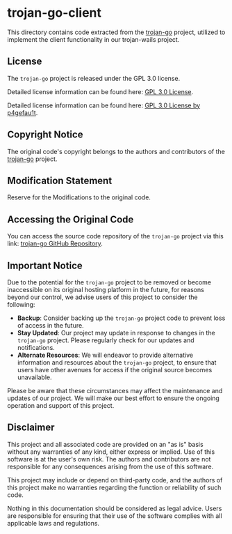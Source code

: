 # trojan-go-client

This directory contains code extracted from the [trojan-go](https://github.com/p4gefau1t/trojan-go) project, utilized to implement the client functionality in our trojan-wails project.

## License
The `trojan-go` project is released under the GPL 3.0 license.

Detailed license information can be found here: [GPL 3.0 License](https://www.gnu.org/licenses/gpl-3.0.en.html).

Detailed license information can be found here: [GPL 3.0 License by p4gefau1t](https://raw.githubusercontent.com/p4gefau1t/trojan-go/master/LICENSE).

## Copyright Notice
The original code's copyright belongs to the authors and contributors of the [trojan-go](https://github.com/p4gefau1t/trojan-go) project.

## Modification Statement
Reserve for the Modifications to the original code.

## Accessing the Original Code
You can access the source code repository of the `trojan-go` project via this link: [trojan-go GitHub Repository](https://github.com/p4gefau1t/trojan-go).

## Important Notice

Due to the potential for the `trojan-go` project to be removed or become inaccessible on its original hosting platform in the future, for reasons beyond our control, we advise users of this project to consider the following:

- **Backup**: Consider backing up the `trojan-go` project code to prevent loss of access in the future.
- **Stay Updated**: Our project may update in response to changes in the `trojan-go` project. Please regularly check for our updates and notifications.
- **Alternate Resources**: We will endeavor to provide alternative information and resources about the `trojan-go` project, to ensure that users have other avenues for access if the original source becomes unavailable.

Please be aware that these circumstances may affect the maintenance and updates of our project. We will make our best effort to ensure the ongoing operation and support of this project.

## Disclaimer

This project and all associated code are provided on an "as is" basis without any warranties of any kind, either express or implied. Use of this software is at the user's own risk. The authors and contributors are not responsible for any consequences arising from the use of this software.

This project may include or depend on third-party code, and the authors of this project make no warranties regarding the function or reliability of such code.

Nothing in this documentation should be considered as legal advice. Users are responsible for ensuring that their use of the software complies with all applicable laws and regulations.
